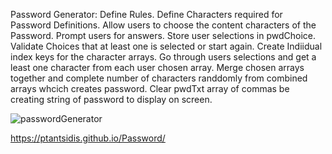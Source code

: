 Password Generator:
Define Rules.
Define Characters required for Password Definitions.
Allow users to choose the content characters of the Password.
Prompt users for answers.
Store user selections in pwdChoice.
Validate Choices that at least one is selected or start again.
Create Indiidual index keys for the character arrays.
Go through users selections and get a least one character from each user chosen array.
Merge chosen arrays together and complete number of characters randdomly from combined arrays whcich creates password.
Clear pwdTxt array of commas be creating string of password to display on screen.

![passwordGenerator](https://user-images.githubusercontent.com/90045665/133946183-29f702b9-8ffa-4bb4-99cb-5821ffd62f6d.png)

https://ptantsidis.github.io/Password/
